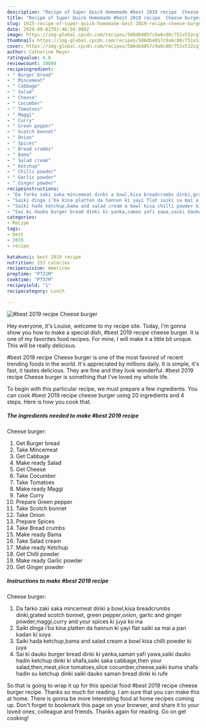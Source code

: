 ```yaml
---
description: "Recipe of Super Quick Homemade #best 2019 recipe  Cheese burger"
title: "Recipe of Super Quick Homemade #best 2019 recipe  Cheese burger"
slug: 1615-recipe-of-super-quick-homemade-best-2019-recipe-cheese-burger
date: 2020-09-01T01:46:59.008Z
image: https://img-global.cpcdn.com/recipes/586db4857c9a6c00/751x532cq70/best-2019-recipe-cheese-burger-recipe-main-photo.jpg
thumbnail: https://img-global.cpcdn.com/recipes/586db4857c9a6c00/751x532cq70/best-2019-recipe-cheese-burger-recipe-main-photo.jpg
cover: https://img-global.cpcdn.com/recipes/586db4857c9a6c00/751x532cq70/best-2019-recipe-cheese-burger-recipe-main-photo.jpg
author: Catherine Meyer
ratingvalue: 4.8
reviewcount: 10084
recipeingredient:
- " Burger bread"
- " Mincemeat"
- " Cabbage"
- " Salad"
- " Cheese"
- " Cocumber"
- " Tomatoes"
- " Maggi"
- " Curry"
- " Green pepper"
- " Scotch bonnet"
- " Onion"
- " Spices"
- " Bread crumbs"
- " Bama"
- " Salad cream"
- " Ketchup"
- " Chilli powder"
- " Garlic powder"
- " Ginger powder"
recipeinstructions:
- "Da farko zaki saka mincemeat dinki a bowl,kisa breadcrumbs dinki,grated scotch bonnet, green pepper,onion, garlic and ginger powder,maggi,curry and your spices ki juya ko ina"
- "Saiki dinga i’ba kina platten da hannun ki yayi flat saiki sa mai a pan kadan ki soya"
- "Saiki hada ketchup,bama and salad cream a bowl kisa chilli powder ki juya"
- "Sai ki dauko burger bread dinki ki yanka,saman yafi yawa,saiki dauko hadin ketchup dinki ki shafa,saiki saka cabbage,then your salad,then,meat,slice tomatoes,slice cocumber,cheese,saiki kuma shafa hadin su ketchup dinki saiki dauko saman bread dinki ki rufe"
categories:
- Recipe
tags:
- best
- 2019
- recipe

katakunci: best 2019 recipe 
nutrition: 257 calories
recipecuisine: American
preptime: "PT21M"
cooktime: "PT37M"
recipeyield: "1"
recipecategory: Lunch

---
```



![#best 2019 recipe 
Cheese burger](https://img-global.cpcdn.com/recipes/586db4857c9a6c00/751x532cq70/best-2019-recipe-cheese-burger-recipe-main-photo.jpg)

Hey everyone, it's Louise, welcome to my recipe site. Today, I'm gonna show you how to make a special dish, #best 2019 recipe 
cheese burger. It is one of my favorites food recipes. For mine, I will make it a little bit unique. This will be really delicious.



#best 2019 recipe 
Cheese burger is one of the most favored of recent trending foods in the world. It's appreciated by millions daily. It is simple, it's fast, it tastes delicious. They are fine and they look wonderful. #best 2019 recipe 
Cheese burger is something that I've loved my whole life.


To begin with this particular recipe, we must prepare a few ingredients. You can cook #best 2019 recipe 
cheese burger using 20 ingredients and 4 steps. Here is how you cook that.

<!--inarticleads1-->

##### The ingredients needed to make #best 2019 recipe 
Cheese burger:

1. Get  Burger bread
1. Take  Mincemeat
1. Get  Cabbage
1. Make ready  Salad
1. Get  Cheese
1. Take  Cocumber
1. Take  Tomatoes
1. Make ready  Maggi
1. Take  Curry
1. Prepare  Green pepper
1. Take  Scotch bonnet
1. Take  Onion
1. Prepare  Spices
1. Take  Bread crumbs
1. Make ready  Bama
1. Take  Salad cream
1. Make ready  Ketchup
1. Get  Chilli powder
1. Make ready  Garlic powder
1. Get  Ginger powder




<!--inarticleads2-->

##### Instructions to make #best 2019 recipe 
Cheese burger:

1. Da farko zaki saka mincemeat dinki a bowl,kisa breadcrumbs dinki,grated scotch bonnet, green pepper,onion, garlic and ginger powder,maggi,curry and your spices ki juya ko ina
1. Saiki dinga i’ba kina platten da hannun ki yayi flat saiki sa mai a pan kadan ki soya
1. Saiki hada ketchup,bama and salad cream a bowl kisa chilli powder ki juya
1. Sai ki dauko burger bread dinki ki yanka,saman yafi yawa,saiki dauko hadin ketchup dinki ki shafa,saiki saka cabbage,then your salad,then,meat,slice tomatoes,slice cocumber,cheese,saiki kuma shafa hadin su ketchup dinki saiki dauko saman bread dinki ki rufe




So that is going to wrap it up for this special food #best 2019 recipe 
cheese burger recipe. Thanks so much for reading. I am sure that you can make this at home. There is gonna be more interesting food at home recipes coming up. Don't forget to bookmark this page on your browser, and share it to your loved ones, colleague and friends. Thanks again for reading. Go on get cooking!

